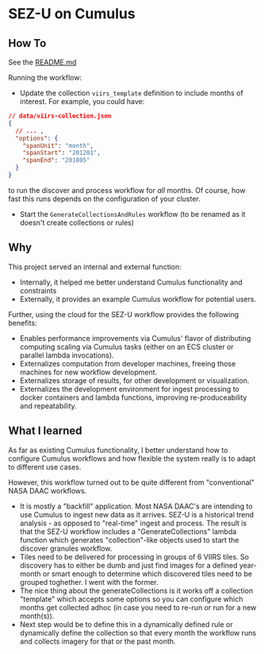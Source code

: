 # SEZ-U on Cumulus

## How To

See the [README.md](./README.md)

Running the workflow:
* Update the collection `viirs_template` definition to include months of interest. For example, you could have:
```json
// data/viirs-collection.json
{
  // ... ,
  "options": {
    "spanUnit": "month",
    "spanStart": "201201",
    "spanEnd": "201805"
  }
}
```
to run the discover and process workflow for _all_ months. Of course, how fast this runs depends on the configuration of your cluster.
* Start the `GenerateCollectionsAndRules` workflow (to be renamed as it doesn't create collections or rules)

## Why

This project served an internal and external function:

* Internally, it helped me better understand Cumulus functionality and constraints
* Externally, it provides an example Cumulus workflow for potential users.

Further, using the cloud for the SEZ-U workflow provides the following benefits:

* Enables performance improvements via Cumulus' flavor of distributing computing scaling via Cumulus tasks (either on an ECS cluster or parallel lambda invocations).
* Externalizes computation from developer machines, freeing those machines for new workflow development.
* Externalizes storage of results, for other development or visualization.
* Externalizes the development environment for ingest processing to docker containers and lambda functions, improving re-produceability and repeatability.

## What I learned

As far as existing Cumulus functionality, I better understand how to configure Cumulus workflows and how flexible the system really is to adapt to different use cases.

However, this workflow turned out to be quite different from "conventional" NASA DAAC workflows.

* It is mostly a "backfill" application. Most NASA DAAC's are intending to use Cumulus to ingest new data as it arrives. SEZ-U is a historical trend analysis - as opposed to "real-time" ingest and process. The result is that the SEZ-U workflow includes a "GenerateCollections" lambda function which generates "collection"-like objects used to start the discover granules workflow.
* Tiles need to be delivered for processing in groups of 6 VIIRS tiles. So discovery has to either be dumb and just find images for a defined year-month or smart enough to determine which discovered tiles need to be grouped toghether. I went with the former.
* The nice thing about the generateCollections is it works off a collection "template" which accepts some options so you can configure which months get collected adhoc (in case you need to re-run or run for a new month(s)).
* Next step would be to define this in a dynamically defined rule or dynamically define the collection so that every month the workflow runs and collects imagery for that or the past month.



